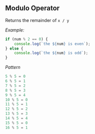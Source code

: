

## Modulo Operator

Returns the remainder of `x / y`

*Example:*

```javascript
if (num % 2 == 0) {
	console.log(`the ${num} is even`);
} else {
	console.log(`the ${num} is odd`);
}
```

*Pattern*

```javascript
5 % 5 = 0
6 % 5 = 1
7 % 5 = 2
8 % 5 = 3
9 % 5 = 4
10 % 5 = 0
11 % 5 = 1
12 % 5 = 2
13 % 5 = 3
14 % 5 = 4
15 % 5 = 0
16 % 5 = 1
```

